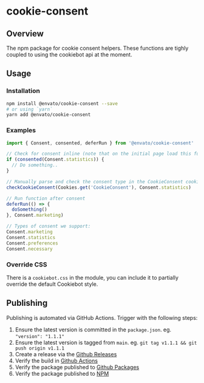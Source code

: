 # cookie-consent

## Overview

The npm package for cookie consent helpers. These functions are tighly coupled to using the cookiebot api at the moment.

## Usage

### Installation

```sh
npm install @envato/cookie-consent --save
# or using `yarn`
yarn add @envato/cookie-consent
```

### Examples

```js
import { Consent, consented, deferRun } from '@envato/cookie-consent'

// Check for consent inline (note that on the initial page load this function may return false)
if (consented(Consent.statistics)) {
  // Do something..
}

// Manually parse and check the consent type in the CookieConsent cookie
checkCookieConsent(Cookies.get('CookieConsent'), Consent.statistics)

// Run function after consent
deferRun(() => {
  doSomething()
}, Consent.marketing)

// Types of consent we support:
Consent.marketing
Consent.statistics
Consent.preferences
Consent.necessary
```

### Override CSS

There is a `cookiebot.css` in the module, you can include it to partially override the default Cookiebot style.

## Publishing

Publishing is automated via GitHub Actions. Trigger with the following steps:

1. Ensure the latest version is committed in the `package.json`. eg. `"version": "1.1.1"`
1. Ensure the latest version is tagged from `main`. eg. `git tag v1.1.1 && git push origin v1.1.1`
1. Create a release via the [Github Releases](https://github.com/envato/cookie-consent/releases)
1. Verify the build in [Github Actions](https://github.com/envato/cookie-consent/actions)
1. Verify the package published to [Github Packages](https://github.com/envato/cookie-consent/pkgs/npm/cookie-consent)
1. Verify the package published to [NPM](https://www.npmjs.com/package/@envato/cookie-consent?activeTab=versions)
